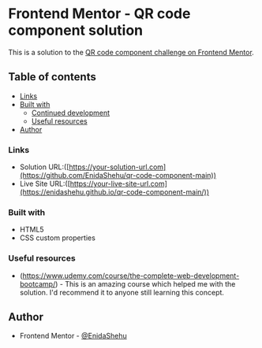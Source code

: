 # Frontend Mentor - QR code component solution

This is a solution to the [QR code component challenge on Frontend Mentor](https://www.frontendmentor.io/challenges/qr-code-component-iux_sIO_H).

## Table of contents

- [Links](#links)
- [Built with](#built-with)
  - [Continued development](#continued-development)
  - [Useful resources](#useful-resources)
- [Author](#author)

### Links

- Solution URL:([https://your-solution-url.com](https://github.com/EnidaShehu/qr-code-component-main))
- Live Site URL:([https://your-live-site-url.com](https://enidashehu.github.io/qr-code-component-main/))

### Built with

- HTML5
- CSS custom properties

### Useful resources

- (https://www.udemy.com/course/the-complete-web-development-bootcamp/) - This is an amazing course which helped me with the solution. I'd recommend it to anyone still learning this concept.

## Author
- Frontend Mentor - [@EnidaShehu](https://www.frontendmentor.io/profile/EnidaShehu)
